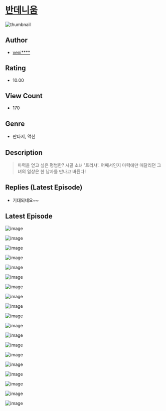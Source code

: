 # [반데니움](https://comic.naver.com/challenge/list?titleId=810015)
![thumbnail](https://image-comic.pstatic.net/user_contents_data/challenge_comic/2023/05/25/334615/upload_7377285632359609141_480x623.jpeg)

## Author
- [veni****](https://comic.naver.com/artistTitle?id=334615)

## Rating
- 10.00

## View Count
- 170

## Genre
- 판타지, 액션

## Description
> 마력을 얻고 싶은 평범한? 시골 소녀 '트리샤'. 어째서인지 마력에만 매달리던 그녀의 일상은 한 남자를 만나고 바뀐다!

## Replies (Latest Episode)
- 기대되네요~~

## Latest Episode
![image](https://image-comic.pstatic.net/user_contents_data/challenge_comic/2023/05/25/334615/upload_3486460534011803955.jpeg)

![image](https://image-comic.pstatic.net/user_contents_data/challenge_comic/2023/05/25/334615/upload_4050488021666390625.jpeg)

![image](https://image-comic.pstatic.net/user_contents_data/challenge_comic/2023/05/25/334615/upload_3978477706641958451.jpeg)

![image](https://image-comic.pstatic.net/user_contents_data/challenge_comic/2023/05/25/334615/upload_3905296219235180897.jpeg)

![image](https://image-comic.pstatic.net/user_contents_data/challenge_comic/2023/05/25/334615/upload_7306354148712722788.jpeg)

![image](https://image-comic.pstatic.net/user_contents_data/challenge_comic/2023/05/25/334615/upload_3991703525904376934.jpeg)

![image](https://image-comic.pstatic.net/user_contents_data/challenge_comic/2023/05/25/334615/upload_3760567468590248504.jpeg)

![image](https://image-comic.pstatic.net/user_contents_data/challenge_comic/2023/05/25/334615/upload_7365467196704897077.jpeg)

![image](https://image-comic.pstatic.net/user_contents_data/challenge_comic/2023/05/25/334615/upload_3762025459582580274.jpeg)

![image](https://image-comic.pstatic.net/user_contents_data/challenge_comic/2023/05/25/334615/upload_7219888348098487606.jpeg)

![image](https://image-comic.pstatic.net/user_contents_data/challenge_comic/2023/05/25/334615/upload_3976738077400052837.jpeg)

![image](https://image-comic.pstatic.net/user_contents_data/challenge_comic/2023/05/25/334615/upload_3847592714400391779.jpeg)

![image](https://image-comic.pstatic.net/user_contents_data/challenge_comic/2023/05/25/334615/upload_7017226360619098928.jpeg)

![image](https://image-comic.pstatic.net/user_contents_data/challenge_comic/2023/05/25/334615/upload_4135771431409837668.jpeg)

![image](https://image-comic.pstatic.net/user_contents_data/challenge_comic/2023/05/25/334615/upload_7089010386715031351.jpeg)

![image](https://image-comic.pstatic.net/user_contents_data/challenge_comic/2023/05/25/334615/upload_7377289145723532599.jpeg)

![image](https://image-comic.pstatic.net/user_contents_data/challenge_comic/2023/05/25/334615/upload_3978708600593920305.jpeg)

![image](https://image-comic.pstatic.net/user_contents_data/challenge_comic/2023/05/25/334615/upload_3834029169058328627.jpeg)

![image](https://image-comic.pstatic.net/user_contents_data/challenge_comic/2023/05/25/334615/upload_3978197323445646177.jpeg)
